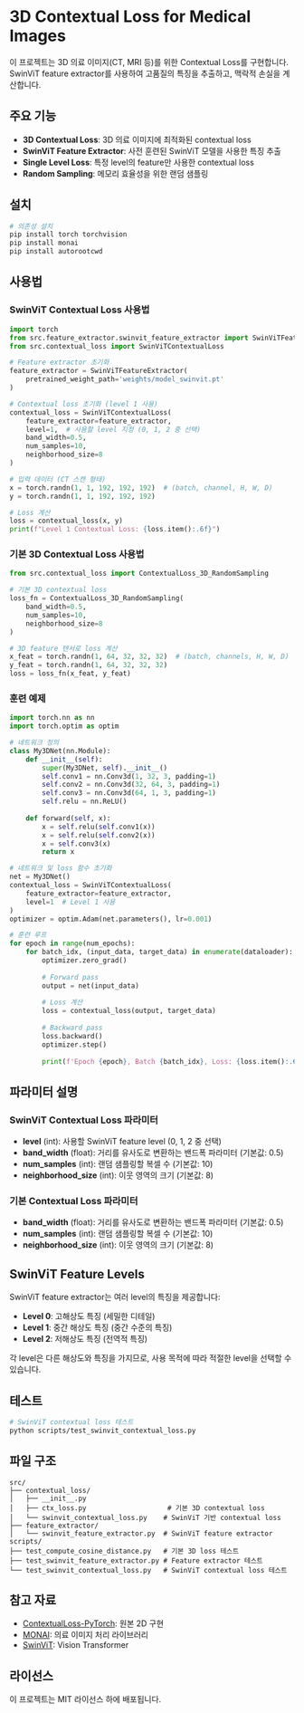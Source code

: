 # 3D Contextual Loss for Medical Images

이 프로젝트는 3D 의료 이미지(CT, MRI 등)를 위한 Contextual Loss를 구현합니다. SwinViT feature extractor를 사용하여 고품질의 특징을 추출하고, 맥락적 손실을 계산합니다.

## 주요 기능

- **3D Contextual Loss**: 3D 의료 이미지에 최적화된 contextual loss
- **SwinViT Feature Extractor**: 사전 훈련된 SwinViT 모델을 사용한 특징 추출
- **Single Level Loss**: 특정 level의 feature만 사용한 contextual loss
- **Random Sampling**: 메모리 효율성을 위한 랜덤 샘플링

## 설치

```bash
# 의존성 설치
pip install torch torchvision
pip install monai
pip install autorootcwd
```

## 사용법

### SwinViT Contextual Loss 사용법

```python
import torch
from src.feature_extractor.swinvit_feature_extractor import SwinViTFeatureExtractor
from src.contextual_loss import SwinViTContextualLoss

# Feature extractor 초기화
feature_extractor = SwinViTFeatureExtractor(
    pretrained_weight_path='weights/model_swinvit.pt'
)

# Contextual loss 초기화 (level 1 사용)
contextual_loss = SwinViTContextualLoss(
    feature_extractor=feature_extractor,
    level=1,  # 사용할 level 지정 (0, 1, 2 중 선택)
    band_width=0.5,
    num_samples=10,
    neighborhood_size=8
)

# 입력 데이터 (CT 스캔 형태)
x = torch.randn(1, 1, 192, 192, 192)  # (batch, channel, H, W, D)
y = torch.randn(1, 1, 192, 192, 192)

# Loss 계산
loss = contextual_loss(x, y)
print(f"Level 1 Contextual Loss: {loss.item():.6f}")
```

### 기본 3D Contextual Loss 사용법

```python
from src.contextual_loss import ContextualLoss_3D_RandomSampling

# 기본 3D contextual loss
loss_fn = ContextualLoss_3D_RandomSampling(
    band_width=0.5,
    num_samples=10,
    neighborhood_size=8
)

# 3D feature 텐서로 loss 계산
x_feat = torch.randn(1, 64, 32, 32, 32)  # (batch, channels, H, W, D)
y_feat = torch.randn(1, 64, 32, 32, 32)
loss = loss_fn(x_feat, y_feat)
```

### 훈련 예제

```python
import torch.nn as nn
import torch.optim as optim

# 네트워크 정의
class My3DNet(nn.Module):
    def __init__(self):
        super(My3DNet, self).__init__()
        self.conv1 = nn.Conv3d(1, 32, 3, padding=1)
        self.conv2 = nn.Conv3d(32, 64, 3, padding=1)
        self.conv3 = nn.Conv3d(64, 1, 3, padding=1)
        self.relu = nn.ReLU()
        
    def forward(self, x):
        x = self.relu(self.conv1(x))
        x = self.relu(self.conv2(x))
        x = self.conv3(x)
        return x

# 네트워크 및 loss 함수 초기화
net = My3DNet()
contextual_loss = SwinViTContextualLoss(
    feature_extractor=feature_extractor,
    level=1  # Level 1 사용
)
optimizer = optim.Adam(net.parameters(), lr=0.001)

# 훈련 루프
for epoch in range(num_epochs):
    for batch_idx, (input_data, target_data) in enumerate(dataloader):
        optimizer.zero_grad()
        
        # Forward pass
        output = net(input_data)
        
        # Loss 계산
        loss = contextual_loss(output, target_data)
        
        # Backward pass
        loss.backward()
        optimizer.step()
        
        print(f'Epoch {epoch}, Batch {batch_idx}, Loss: {loss.item():.6f}')
```

## 파라미터 설명

### SwinViT Contextual Loss 파라미터

- **level** (int): 사용할 SwinViT feature level (0, 1, 2 중 선택)
- **band_width** (float): 거리를 유사도로 변환하는 밴드폭 파라미터 (기본값: 0.5)
- **num_samples** (int): 랜덤 샘플링할 복셀 수 (기본값: 10)
- **neighborhood_size** (int): 이웃 영역의 크기 (기본값: 8)

### 기본 Contextual Loss 파라미터

- **band_width** (float): 거리를 유사도로 변환하는 밴드폭 파라미터 (기본값: 0.5)
- **num_samples** (int): 랜덤 샘플링할 복셀 수 (기본값: 10)
- **neighborhood_size** (int): 이웃 영역의 크기 (기본값: 8)

## SwinViT Feature Levels

SwinViT feature extractor는 여러 level의 특징을 제공합니다:

- **Level 0**: 고해상도 특징 (세밀한 디테일)
- **Level 1**: 중간 해상도 특징 (중간 수준의 특징)
- **Level 2**: 저해상도 특징 (전역적 특징)

각 level은 다른 해상도와 특징을 가지므로, 사용 목적에 따라 적절한 level을 선택할 수 있습니다.

## 테스트

```bash
# SwinViT contextual loss 테스트
python scripts/test_swinvit_contextual_loss.py
```

## 파일 구조

```
src/
├── contextual_loss/
│   ├── __init__.py
│   ├── ctx_loss.py                    # 기본 3D contextual loss
│   └── swinvit_contextual_loss.py    # SwinViT 기반 contextual loss
├── feature_extractor/
│   └── swinvit_feature_extractor.py  # SwinViT feature extractor
scripts/
├── test_compute_cosine_distance.py   # 기본 3D loss 테스트
├── test_swinvit_feature_extractor.py # Feature extractor 테스트
└── test_swinvit_contextual_loss.py   # SwinViT contextual loss 테스트
```

## 참고 자료

- [ContextualLoss-PyTorch](https://github.com/Lornatang/ContextualLoss-PyTorch): 원본 2D 구현
- [MONAI](https://monai.io/): 의료 이미지 처리 라이브러리
- [SwinViT](https://github.com/microsoft/Swin-Transformer): Vision Transformer

## 라이선스

이 프로젝트는 MIT 라이선스 하에 배포됩니다.
